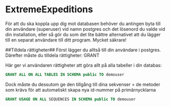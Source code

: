 # ExtremeExpeditions
För att du ska koppla upp dig mot databasen behöver du antingen byta till din användare (superuser) vid namn postgres och det lösenord du valde vid din installation, eller så gör du som det lite bättre alternativet att du lägger till en separat användare till ditt program. Mycket säkrare!

##Tilldela rättigheter##
Först lägger du alltså till din användare i postgres. Därefter måste du tilldela rättigheter: GRANT

Här ger vi användaren rättigheter att göra allt på alla tabeller i din databas:
```sql 
GRANT ALL ON ALL TABLES IN SCHEMA public TO demouser
```

Dock måste du dessutom ge den tillgång till dina sekvenser = de metoder som krävs för att automatiskt skapa nya id-nummer på primärnycklarna
```sql
GRANT USAGE ON ALL SEQUENCES IN SCHEMA public TO demouser
```
